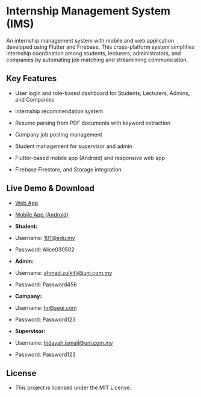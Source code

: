# Internship Management System (IMS)

An internship management system with mobile and web application developed using Flutter and Firebase. This cross-platform system simplifies internship coordination among students, lecturers, administrators, and companies by automating job matching and streamlining communication.

## Key Features

- User login and role-based dashboard for Students, Lecturers, Admins, and Companies

- Internship recommendation system

- Resume parsing from PDF documents with keyword extraction

- Company job posting management

- Student management for supervisor and admin

- Flutter-based mobile app (Android) and responsive web app

- Firebase Firestore, and Storage integration

## Live Demo & Download

- [Web App](https://imsfyp2.web.app)
- [Mobile App (Android)](https://drive.google.com/file/d/1J7AxXQkKXob1l0Z9ac12x4UwrvJTrTzp/view?usp=sharing)
  
- **Student:**
-   Username: 101@edu.my
-   Password: Alice030502
- **Admin:**
-   Username: ahmad.zulkifli@uni.com.my
-   Password: Password456
- **Company:**
-   Username: hr@segi.com
-   Password: Password123
- **Supervisor:**
-   Username: hidayah.ismail@uni.com.my
-   Password: Password123

## License

- This project is licensed under the MIT License.
